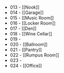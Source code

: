 - 013 - [[Nook]]
- 014 - [[Garage]]
- 015 - [[Music Room]]
- 016 - [[Locker Room]]
- 017 - [[Den]]
- 018 - [[Wine Cellar]]
- 019 -
- 020 - [[Ballroom]]
- 021 - [[Pantry]]
- 022 - [[Rumpus Room]]
- 023 -
- 024 - [[Office]]